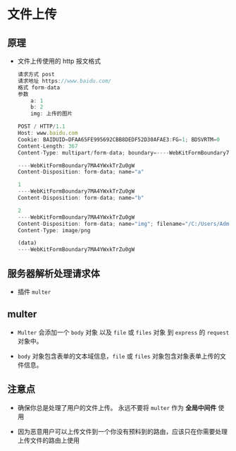 # 文件上传

## 原理

  - 文件上传使用的 http 报文格式

    ```javascript
    请求方式 post
    请求地址 https://www.baidu.com/
    格式 form-data
    参数
        a: 1
        b: 2
        img: 上传的图片
    ```

    ```javascript
    POST / HTTP/1.1
    Host: www.baidu.com
    Cookie: BAIDUID=DFAA65FE995692CBB8DEDF52D30AFAE3:FG=1; BDSVRTM=0
    Content-Length: 367
    Content-Type: multipart/form-data; boundary=----WebKitFormBoundary7MA4YWxkTrZu0gW

    ----WebKitFormBoundary7MA4YWxkTrZu0gW
    Content-Disposition: form-data; name="a"

    1
    ----WebKitFormBoundary7MA4YWxkTrZu0gW
    Content-Disposition: form-data; name="b"

    2
    ----WebKitFormBoundary7MA4YWxkTrZu0gW
    Content-Disposition: form-data; name="img"; filename="/C:/Users/Administrator/Desktop/640.png"
    Content-Type: image/png

    (data)
    ----WebKitFormBoundary7MA4YWxkTrZu0gW
    ```

## 服务器解析处理请求体

  - 插件 `multer`

## multer

  - `Multer` 会添加一个 `body` 对象 以及 `file` 或 `files` 对象 到 `express` 的 `request` 对象中。

  - `body` 对象包含表单的文本域信息，`file` 或 `files` 对象包含对象表单上传的文件信息。

## 注意点

  - 确保你总是处理了用户的文件上传。 永远不要将 `multer` 作为 **全局中间件** 使用

  - 因为恶意用户可以上传文件到一个你没有预料到的路由，应该只在你需要处理上传文件的路由上使用
